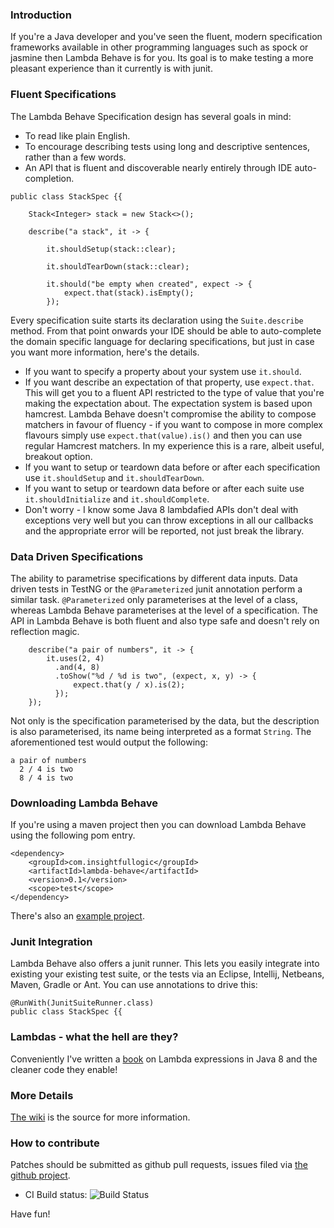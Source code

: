 ### Introduction

If you're a Java developer and you've seen the fluent, modern specification frameworks available in other programming languages such as spock or jasmine then Lambda Behave is for you. Its goal is to make testing a more pleasant experience than it currently is with junit.

### Fluent Specifications

The Lambda Behave Specification design has several goals in mind:

* To read like plain English.
* To encourage describing tests using long and descriptive sentences, rather than a few words.
* An API that is fluent and discoverable nearly entirely through IDE auto-completion.

```
public class StackSpec {{

    Stack<Integer> stack = new Stack<>();

    describe("a stack", it -> {

        it.shouldSetup(stack::clear);

        it.shouldTearDown(stack::clear);

        it.should("be empty when created", expect -> {
            expect.that(stack).isEmpty();
        });
```

Every specification suite starts its declaration using the `Suite.describe` method. From that point onwards your IDE should be able to auto-complete the domain specific language for declaring specifications, but just in case you want more information, here's the details.

* If you want to specify a property about your system use `it.should`.
* If you want describe an expectation of that property, use `expect.that`. This will get you to a fluent API restricted to the type of value that you're making the expectation about. The expectation system is based upon hamcrest. Lambda Behave doesn't compromise the ability to compose matchers in favour of fluency - if you want to compose in more complex flavours simply use `expect.that(value).is()` and then you can use regular Hamcrest matchers. In my experience this is a rare, albeit useful, breakout option.
* If you want to setup or teardown data before or after each specification use `it.shouldSetup` and `it.shouldTearDown`.
* If you want to setup or teardown data before or after each suite use `it.shouldInitialize` and `it.shouldComplete`.
* Don't worry - I know some Java 8 lambdafied APIs don't deal with exceptions very well but you can throw exceptions in all our callbacks and the appropriate error will be reported, not just break the library.

### Data Driven Specifications

The ability to parametrise specifications by different data inputs.  Data driven tests in TestNG or the `@Parameterized` junit annotation perform a similar task. `@Parameterized` only parameterises at the level of a class, whereas Lambda Behave parameterises at the level of a specification. The API in Lambda Behave is both fluent and also type safe and doesn't rely on reflection magic.

```
    describe("a pair of numbers", it -> {
        it.uses(2, 4)
          .and(4, 8)
          .toShow("%d / %d is two", (expect, x, y) -> {
              expect.that(y / x).is(2);
          });
    });
```

Not only is the specification parameterised by the data, but the description is also parameterised, its name being interpreted as a format `String`. The aforementioned test would output the following:

```
a pair of numbers
  2 / 4 is two
  8 / 4 is two
```

### Downloading Lambda Behave

If you're using a maven project then you can download Lambda Behave using the following pom entry.

```
<dependency>
    <groupId>com.insightfullogic</groupId>
    <artifactId>lambda-behave</artifactId>
    <version>0.1</version>
    <scope>test</scope>
</dependency>
```

There's also an [example project](https://github.com/RichardWarburton/lambda-behave-examples).

### Junit Integration

Lambda Behave also offers a junit runner. This lets you easily integrate into existing your existing test suite, or the tests via an Eclipse, Intellij, Netbeans, Maven, Gradle or Ant. You can use annotations to drive this:

```
@RunWith(JunitSuiteRunner.class)
public class StackSpec {{
```

### Lambdas - what the hell are they?

Conveniently I've written a [book](http://shop.oreilly.com/product/0636920030713.do?cmp=af-prog-books-videos-product_cj_9781491900154_%25zp') on Lambda expressions in Java 8 and the cleaner code they enable!

### More Details

[The wiki](https://github.com/RichardWarburton/lambda-behave/wiki) is the source for more information.

### How to contribute

Patches should be submitted as github pull requests, issues filed via [the github project](https://github.com/RichardWarburton/lambda-behave).

 * CI Build status: ![Build Status](https://travis-ci.org/RichardWarburton/lambda-behave.svg?branch=master)

Have fun!

